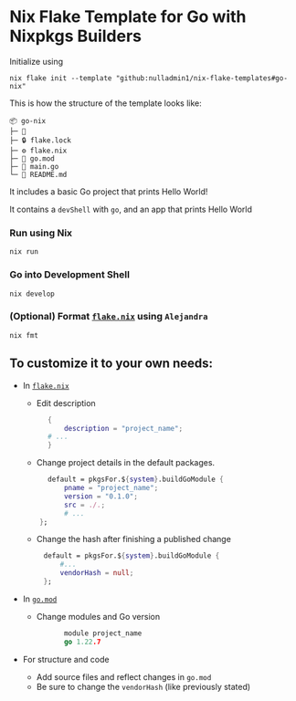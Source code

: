 # Nix Flake Template for Go with Nixpkgs Builders

Initialize using

```shell
nix flake init --template "github:nulladmin1/nix-flake-templates#go-nix"
```

This is how the structure of the template looks like:

```
📦 go-nix
├─ 📁
├─ 🔒 flake.lock
├─ ⚙️ flake.nix
├─ 🐹 go.mod
├─ 🐹 main.go
└─ 📃 README.md
```

It includes a basic Go project that prints Hello World!

It contains a `devShell` with `go`, and an app that prints Hello World

### Run using Nix

```shell
nix run
```

### Go into Development Shell

```shell
nix develop
```

### (Optional) Format [`flake.nix`](flake.nix) using `Alejandra`

```shelll
nix fmt
```

## To customize it to your own needs:

- In [`flake.nix`](flake.nix)

  - Edit description

  ```nix
        {
            description = "project_name";
        # ...
        }
  ```

  - Change project details in the default packages.

  ```nix
        default = pkgsFor.${system}.buildGoModule {
            pname = "project_name";
            version = "0.1.0";
            src = ./.;
            # ...
      };
  ```

  - Change the hash after finishing a published change

  ```nix
       default = pkgsFor.${system}.buildGoModule {
           #...
           vendorHash = null;
       };
  ```

- In [`go.mod`](go.mod)
  - Change modules and Go version
  ```go
            module project_name
            go 1.22.7
  ```
- For structure and code
  - Add source files and reflect changes in `go.mod`
  - Be sure to change the `vendorHash` (like previously stated)
